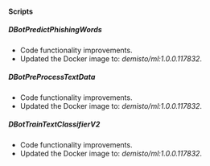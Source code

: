 #### Scripts

##### DBotPredictPhishingWords
- Code functionality improvements.
- Updated the Docker image to: *demisto/ml:1.0.0.117832*.

##### DBotPreProcessTextData
- Code functionality improvements.
- Updated the Docker image to: *demisto/ml:1.0.0.117832*.

##### DBotTrainTextClassifierV2
- Code functionality improvements.
- Updated the Docker image to: *demisto/ml:1.0.0.117832*.